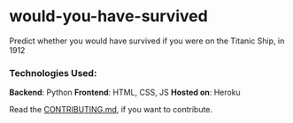# would-you-have-survived

Predict whether you would have survived if you were on the Titanic Ship, in 1912

### Technologies Used:
**Backend**: Python
**Frontend**: HTML, CSS, JS
**Hosted on**: Heroku

Read the [CONTRIBUTING.md](https://github.com/techytushar/would-you-have-survived/blob/master/CONTRIBUTING.md), if you want to contribute.
